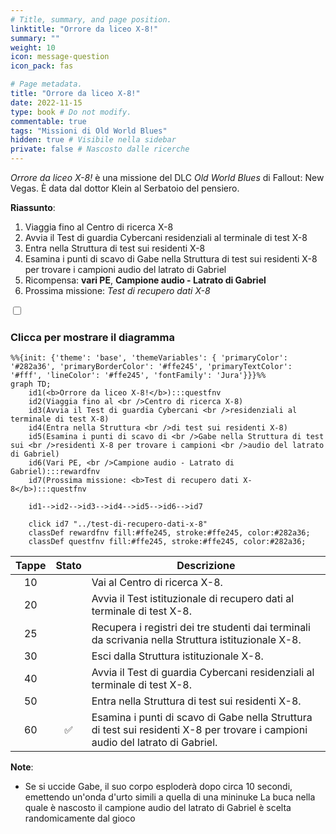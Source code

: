 ```yaml
---
# Title, summary, and page position.
linktitle: "Orrore da liceo X-8!" 
summary: ""
weight: 10
icon: message-question
icon_pack: fas

# Page metadata.
title: "Orrore da liceo X-8!"
date: 2022-11-15
type: book # Do not modify.
commentable: true
tags: "Missioni di Old World Blues"
hidden: true # Visibile nella sidebar
private: false # Nascosto dalle ricerche
---
```


<div class="fnv">


*Orrore da liceo X-8!* è una missione del DLC *Old World Blues* di Fallout: New Vegas. È data dal dottor Klein al Serbatoio del pensiero.

**Riassunto**:
1. Viaggia fino al Centro di ricerca X-8
2. Avvia il Test di guardia Cybercani residenziali al terminale di test X-8
3. Entra nella Struttura di test sui residenti X-8
4. Esamina i punti di scavo di Gabe nella Struttura di test sui residenti X-8 per trovare i campioni audio del latrato di Gabriel
5. Ricompensa: **vari PE**, **Campione audio - Latrato di Gabriel**
6. Prossima missione: *Test di recupero dati X-8*

<section class="chart-collapse">
<input type="checkbox" name="collapse2" id="handle2">
<h3 class="handle">
<label for="handle2">Clicca per mostrare il diagramma</label>
</h3>
<div class="content">

```mermaid
%%{init: {'theme': 'base', 'themeVariables': { 'primaryColor': '#282a36', 'primaryBorderColor': '#ffe245', 'primaryTextColor': '#fff', 'lineColor': '#ffe245', 'fontFamily': 'Jura'}}}%%
graph TD;
    id1(<b>Orrore da liceo X-8!</b>):::questfnv
    id2(Viaggia fino al <br />Centro di ricerca X-8)
    id3(Avvia il Test di guardia Cybercani <br />residenziali al terminale di test X-8)
    id4(Entra nella Struttura <br />di test sui residenti X-8)
    id5(Esamina i punti di scavo di <br />Gabe nella Struttura di test sui <br />residenti X-8 per trovare i campioni <br />audio del latrato di Gabriel)
    id6(Vari PE, <br />Campione audio - Latrato di Gabriel):::rewardfnv
    id7(Prossima missione: <b>Test di recupero dati X-8</b>):::questfnv
    
    id1-->id2-->id3-->id4-->id5-->id6-->id7
    
    click id7 "../test-di-recupero-dati-x-8"
    classDef rewardfnv fill:#ffe245, stroke:#ffe245, color:#282a36;
    classDef questfnv fill:#ffe245, stroke:#ffe245, color:#282a36;
```

</div>
</section>

| Tappe |       Stato        | Descrizione |
|:-----:|:------------------:| ----------- |
|                           10                          |            | Vai al Centro di ricerca X-8.                                                                                                                                               |
|                           20                          |            | Avvia il Test istituzionale di recupero dati al terminale di test X-8.                                                                                                      |
|                           25                          |            | Recupera i registri dei tre studenti dai terminali da scrivania nella Struttura istituzionale X-8.                                                                          |
|                           30                          |            | Esci dalla Struttura istituzionale X-8.                                                                                                                                     |
|                           40                          |            | Avvia il Test di guardia Cybercani residenziali al terminale di test X-8.                                                                                                   |
|                           50                          |            | Entra nella Struttura di test sui residenti X-8.                                                                                                                            |
|                           60                          | :white_check_mark: | Esamina i punti di scavo di Gabe nella Struttura di test sui residenti X-8 per trovare i campioni audio del latrato di Gabriel.                                             |





**Note**:
- Se si uccide Gabe, il suo corpo esploderà dopo circa 10 secondi, emettendo un'onda d'urto simili a quella di una mininuke
La buca nella quale è nascosto il campione audio del latrato di Gabriel è scelta randomicamente dal gioco


</div>


